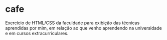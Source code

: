 # cafe

Exercício de HTML/CSS da faculdade para exibição das técnicas aprendidas por mim, em relação ao que venho 
aprendendo na universidade e em cursos extracurriculares.
